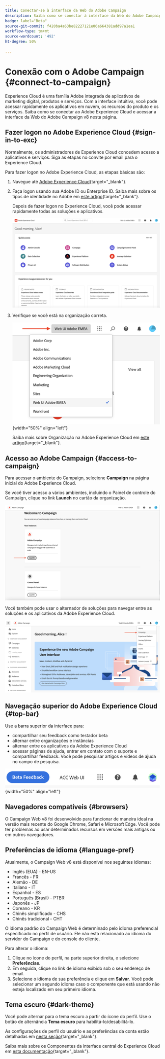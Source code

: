 ```yaml
---
title: Conectar-se à interface da Web do Adobe Campaign
description: Saiba como se conectar à interface da Web do Adobe Campaign v8
badge: label="Beta"
source-git-commit: f420ba4a63be82227121e06a664381add97a1ea1
workflow-type: tm+mt
source-wordcount: '492'
ht-degree: 50%

---
```


# Conexão com o Adobe Campaign {#connect-to-campaign}

Experience Cloud é uma família Adobe integrada de aplicativos de marketing digital, produtos e serviços. Com a interface intuitiva, você pode acessar rapidamente os aplicativos em nuvem, os recursos do produto e os serviços. Saiba como se conectar ao Adobe Experience Cloud e acessar a interface da Web do Adobe Campaign v8 nesta página.

## Fazer logon no Adobe Experience Cloud {#sign-in-to-exc}

Normalmente, os administradores de Experience Cloud concedem acesso a aplicativos e serviços. Siga as etapas no convite por email para o Experience Cloud.

Para fazer logon no Adobe Experience Cloud, as etapas básicas são:

1. Navegue até [Adobe Experience Cloud](https://experience.adobe.com/){target="_blank"}.

1. Faça logon usando sua Adobe ID ou Enterprise ID. Saiba mais sobre os tipos de identidade no Adobe em [este artigo](https://helpx.adobe.com/br/enterprise/using/identity.html){target="_blank"}.

   Depois de fazer logon no Experience Cloud, você pode acessar rapidamente todas as soluções e aplicativos.

   ![](assets/exc-home.png)

1. Verifique se você está na organização correta.

   ![](assets/exc-orgs.png){width="50%" align="left"}

   Saiba mais sobre Organização na Adobe Experience Cloud em [este artigo](https://experienceleague.adobe.com/docs/core-services/interface/administration/organizations.html?lang=pt-BR){target="_blank"}.


## Acesso ao Adobe Campaign {#access-to-campaign}

Para acessar o ambiente do Campaign, selecione **Campaign** na página inicial do Adobe Experience Cloud.

Se você tiver acesso a vários ambientes, incluindo o Painel de controle do Campaign, clique no link **Launch** no cartão da organização.

![](assets/launch-campaign.png)

Você também pode usar o alternador de soluções para navegar entre as soluções e os aplicativos da Adobe Experience Cloud.

![](assets/solution-switcher.png)

## Navegação superior do Adobe Experience Cloud {#top-bar}

Use a barra superior da interface para:

* compartilhar seu feedback como testador beta
* alternar entre organizações e instâncias
* alternar entre os aplicativos da Adobe Experience Cloud
* acessar páginas de ajuda, entrar em contato com o suporte e compartilhar feedback. Você pode pesquisar artigos e vídeos de ajuda no campo de pesquisa.

![](assets/unified-shell.png){width="50%" align="left"}

## Navegadores compatíveis {#browsers}

O Campaign Web v8 foi desenvolvido para funcionar de maneira ideal na versão mais recente do Google Chrome, Safari e Microsoft Edge. Você pode ter problemas ao usar determinados recursos em versões mais antigas ou em outros navegadores.

## Preferências de idioma {#language-pref}

Atualmente, o Campaign Web v8 está disponível nos seguintes idiomas:

* Inglês (EUA) - EN-US
* Francês - FR
* Alemão - DE
* Italiano - IT
* Espanhol - ES
* Português (Brasil) - PTBR
* Japonês - JP
* Coreano - KR
* Chinês simplificado - CHS
* Chinês tradicional - CHT


O idioma padrão do Campaign Web é determinado pelo idioma preferencial especificado no perfil de usuário. Ele não está relacionado ao idioma do servidor do Campaign e do console do cliente.

Para alterar o idioma:

1. Clique no ícone do perfil, na parte superior direita, e selecione **Preferências**.
1. Em seguida, clique no link de idioma exibido sob o seu endereço de email.
1. Selecione o idioma de sua preferência e clique em **Salvar**. Você pode selecionar um segundo idioma caso o componente que está usando não esteja localizado em seu primeiro idioma.

## Tema escuro {#dark-theme}

Você pode alternar para o tema escuro a partir do ícone do perfil. Use o botão de alternância **Tema escuro** para habilitá-lo/desabilitá-lo.

As configurações de perfil do usuário e as preferências da conta estão detalhadas em [nesta seção](https://experienceleague.adobe.com/docs/core-services/interface/experience-cloud.html#preferences){target="_blank"}.

Saiba mais sobre os Componentes da interface central do Experience Cloud em [esta documentação](https://experienceleague.adobe.com/docs/core-services/interface/experience-cloud.html){target="_blank"}.

